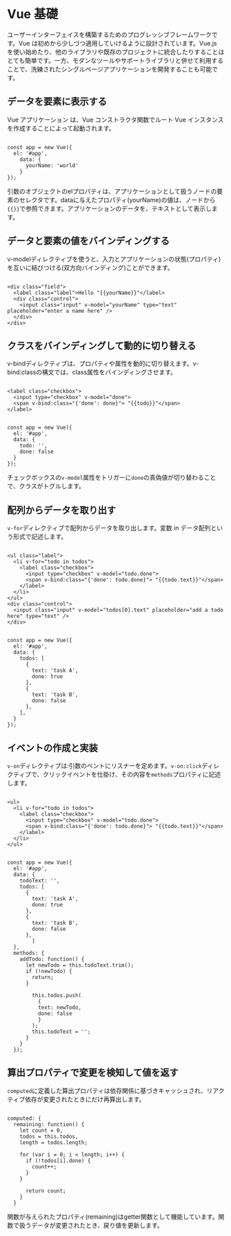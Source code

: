 # Vue 基礎

ユーザーインターフェイスを構築するためのプログレッシブフレームワークです。Vue は初めから少しづつ適用していけるように設計されています。Vue.js を使い始めたり、他のライブラリや既存のプロジェクトに統合したりすることはとても簡単です。一方、モダンなツールやサポートライブラリと併せて利用することで、洗練されたシングルページアプリケーションを開発することも可能です。


## データを要素に表示する

Vue アプリケーション は、Vue コンストラクタ関数でルート Vue インスタンスを作成することによって起動されます。

```

const app = new Vue({
  el: '#app',
    data: {
      yourName: 'world'
    }
});

```

引数のオブジェクトのelプロパティは、アプリケーションとして扱うノードの要素のセレクタです。dataに与えたプロパティ(yourName)の値は、ノードから`{{}}`で参照できます。アプリケーションのデータを、テキストとして表示します。




## データと要素の値をバインディングする

v-modelディレクティブを使うと、入力とアプリケーションの状態(プロパティ)を互いに結びつける(双方向バインディング)ことができます。

```

<div class="field">
  <label class="label">Hello "{{yourName}}"</label>
  <div class="control">
    <input class="input" v-model="yourName" type="text" placeholder="enter a name here" />
  </div>
</div>

```



## クラスをバインディングして動的に切り替える

v-bindディレクティブは、プロパティや属性を動的に切り替えます。v-bind:classの構文では、class属性をバインディングさせます。


```

<label class="checkbox">
  <input type="checkbox" v-model="done">
  <span v-bind:class="{'done': done}"> "{{todo}}"</span>
</label>

```

```

const app = new Vue({
  el: '#app',
  data: {
    todo: '',
    done: false
  }
});

```

チェックボックスの`v-model`属性をトリガーに`done`の真偽値が切り替わることで、クラスがトグルします。




## 配列からデータを取り出す

`v-for`ディレクティブで配列からデータを取り出します。変数 in データ配列という形式で記述します。

```

<ul class="label">
  <li v-for="todo in todos">
    <label class="checkbox">
      <input type="checkbox" v-model="todo.done">
      <span v-bind:class="{'done': todo.done}"> "{{todo.text}}"</span>
    </label>
  </li>
</ul>
<div class="control">
  <input class="input" v-model="todos[0].text" placeholder="add a todo here" type="text" />
</div>

```

```

const app = new Vue({
  el: '#app',
  data: {
    todos: [
      {
        text: 'task A',
        done: true
      },
      {
        text: 'task B',
        done: false
      },
    ],
  }
});

```



## イベントの作成と実装

`v-on`ディレクティブは:引数のベントにリスナーを定めます。`v-on:click`ディレクティブで、クリックイベントを仕掛け、その内容を`methods`プロパティに記述します。

```

<ul>
  <li v-for="todo in todos">
    <label class="checkbox">
      <input type="checkbox" v-model="todo.done">
      <span v-bind:class="{'done': todo.done}"> "{{todo.text}}"</span>
    </label>
  </li>
</ul>

```

```

const app = new Vue({
  el: '#app',
  data: {
    todoText: '',
    todos: [
      {
        text: 'task A',
        done: true
      },
      {
        text: 'task B',
        done: false
      },
        ]
  },
  methods: {
    addTodo: function() {
      let newTodo = this.todoText.trim();
      if (!newTodo) {
        return;
      }

        this.todos.push(
          {
          text: newTodo,
          done: false
          }
        );
        this.todoText = '';
      }
    }
  });

```




## 算出プロパティで変更を検知して値を返す

`computed`に定義した算出プロパティは依存関係に基づきキャッシュされ、リアクティブ依存が変更されたときにだけ再算出します。

```

computed: {
  remaining: function() {
    let count = 0,
    todos = this.todos,
    length = todos.length;

    for (var i = 0; i < length; i++) {
      if (!todos[i].done) {
        count++;
      }
    }

      return count;
    }
  }

```

関数が与えられたプロパティ(remaining)はgetter関数として機能しています。関数で扱うデータが変更されたとき、戻り値を更新します。

















